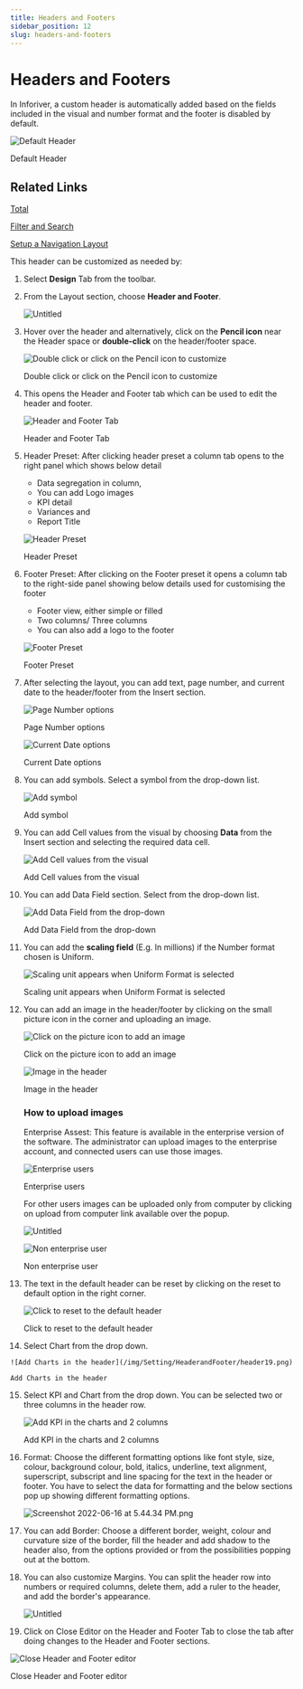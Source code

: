 ```yaml
---
title: Headers and Footers
sidebar_position: 12
slug: headers-and-footers
---
```


# Headers and Footers

In Inforiver, a custom header is automatically added based on the fields included in the visual and number format and the footer is disabled by default.

![Default Header](/img/Setting/HeaderandFooter/header1.png)

Default Header

## Related Links

[Total](http://localhost:3000/build/Total)

[Filter and Search](https://www.notion.so/Filter-and-Search-7f7a694f8844455c86864594b55ef0a2)

[Setup a Navigation Layout](http://localhost:3000/build/setup-a-navigation-layout)

This header can be customized as needed by:

1. Select **Design** Tab from the toolbar.
2. From the Layout section, choose **Header and Footer**.
    
    ![Untitled](/img/Setting/HeaderandFooter/header2.png)

3. Hover over the header and alternatively, click on the **Pencil icon** near the Header space or **double-click** on the header/footer space.
    
    ![Double click or click on the Pencil icon to customize ](/img/Setting/HeaderandFooter/header3.png)
 
    Double click or click on the Pencil icon to customize 
    
4. This opens the Header and Footer tab which can be used to edit the header and footer.
    
    ![Header and Footer Tab](/img/Setting/HeaderandFooter/header4.png)

    Header and Footer Tab
    
5. Header Preset: After clicking header preset a column tab opens to the right panel which shows below detail
    - Data segregation in column,
    - You can add Logo images
    - KPI detail
    - Variances and
    - Report Title
    
    ![Header Preset](/img/Setting/HeaderandFooter/header5.png)

    Header Preset
    
6. Footer Preset: After clicking on the Footer preset it opens a column tab to the right-side panel showing below details used for customising the footer
    - Footer view, either simple or filled
    - Two columns/ Three columns
    - You can also add a logo to the footer
    
    ![Footer Preset](/img/Setting/HeaderandFooter/header6.png)

    Footer Preset
    
7. After selecting the layout, you can add text, page number, and current date to the header/footer from the Insert section.
    
    ![Page Number options](/img/Setting/HeaderandFooter/header7.png)

    
    Page Number options
    
    ![Current Date options](/img/Setting/HeaderandFooter/header8.png)

    
    Current Date options
    
8. You can add symbols. Select a symbol from the drop-down list.
    
    ![Add symbol ](/img/Setting/HeaderandFooter/header9.png)

    
    Add symbol 
    
9. You can add Cell values from the visual by choosing **Data** from the Insert section and selecting the required data cell.
    
    ![Add Cell values from the visual](/img/Setting/HeaderandFooter/header10.png)

    Add Cell values from the visual
    
10. You can add Data Field section. Select from the drop-down list.
    
    ![Add Data Field from the drop-down](/img/Setting/HeaderandFooter/header11.png)

    
    Add Data Field from the drop-down
    
11. You can add the **scaling field** (E.g. In millions) if the Number format chosen is Uniform.
    
    ![Scaling unit appears when Uniform Format is selected](/img/Setting/HeaderandFooter/header12.png)
   
    Scaling unit appears when Uniform Format is selected
    
12. You can add an image in the header/footer by clicking on the small picture icon in the corner and uploading an image.
    
    ![Click on the picture icon to add an image](/img/Setting/HeaderandFooter/header13.png)

    
    Click on the picture icon to add an image
    
    ![Image in the header](/img/Setting/HeaderandFooter/header14.png)

    
    Image in the header
    
    ### How to upload images
    
    Enterprise Assest: This feature is available in the enterprise version of the software. The administrator can upload images to the enterprise account, and connected users can use those images. 
    
    ![Enterprise users](/img/Setting/HeaderandFooter/header15.png)

    Enterprise users
    
    For other users images can be uploaded only from computer by clicking on upload from computer link available over the popup.
    
    ![Untitled](/img/Setting/HeaderandFooter/header16.png)

    ![Non enterprise user](/img/Setting/HeaderandFooter/header17.png)

    Non enterprise user
    
13. The text in the default header can be reset by clicking on the reset to default option in the right corner.
    
    ![Click to reset to the default header](/img/Setting/HeaderandFooter/header18.png)

    
    Click to reset to the default header
    
14.  Select Chart from the drop down. 
    
    ![Add Charts in the header](/img/Setting/HeaderandFooter/header19.png)

    Add Charts in the header
    
15. Select KPI and Chart from the drop down. You can be selected two or three columns in the header row.
    
    ![Add KPI in the charts and 2 columns](/img/Setting/HeaderandFooter/header20.png)

    
    Add KPI in the charts and 2 columns
    
16. Format: Choose the different formatting options like font style, size, colour, background colour, bold, italics, underline, text alignment, superscript, subscript and line spacing for the text in the header or footer. You have to select the data for formatting and the below sections pop up showing different formatting options.
    
    ![Screenshot 2022-06-16 at 5.44.34 PM.png](/img/Setting/HeaderandFooter/header21.png)

    
17. You can add Border: Choose a different border, weight, colour and curvature size of the border, fill the header and add shadow to the header also, from the options provided or from the possibilities popping out at the bottom. 
18. You can also customize Margins. You can split the header row into numbers or required columns, delete them, add a ruler to the header, and add the border's appearance. 
    
    ![Untitled](/img/Setting/HeaderandFooter/header22.png)

19. Click on Close Editor on the Header and Footer Tab to close the tab after doing changes to the Header and Footer sections.

![Close Header and Footer editor](/img/Setting/HeaderandFooter/header23.png)

Close Header and Footer editor